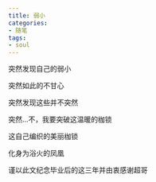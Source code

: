 ```yaml
---
title: 弱小
categories:
- 随笔
tags:
- soul
---
```


突然发现自己的弱小  

突然如此的不甘心  

突然发现这些并不突然  

突然...不，我要突破这温暖的枷锁  

这自己编织的美丽枷锁  

化身为浴火的凤凰  


谨以此文纪念毕业后的这三年并由衷感谢超哥
